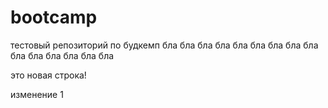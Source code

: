 # bootcamp

тестовый репозиторий по будкемп
бла бла бла
бла бла бла
бла бла бла
бла бла бла
бла бла бла

это новая строка!

изменение 1